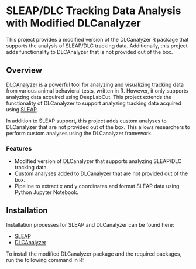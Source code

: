 # **SLEAP/DLC Tracking Data Analysis with Modified DLCanalyzer**

This project provides a modified version of the DLCanalyzer R package that supports the analysis of SLEAP/DLC tracking data. Additionally, this project adds functionality to DLCAnalyzer that is not provided out of the box.

## Overview

[DLCAnalyzer](https://github.com/ETHZ-INS/DLCAnalyzer) is a powerful tool for analyzing and visualizing tracking data from various animal behavioral tests, written in R. However, it only supports analyzing data acquired using DeepLabCut. This project extends the functionality of DLCanalyzer to support analyzing tracking data acquired using [SLEAP](https://sleap.ai).

In addition to SLEAP support, this project adds custom analyses to DLCanalyzer that are not provided out of the box. This allows researchers to perform custom analyses using the DLCanalyzer framework.

### Features

* Modified version of DLCanalyzer that supports analyzing SLEAP/DLC tracking data.
* Custom analyses added to DLCanalyzer that are not provided out of the box.
* Pipeline to extract x and y coordinates and format SLEAP data using Python Jupyter Notebook.

## Installation

Installation processes for SLEAP and DLCanalyzer can be found here:
* [SLEAP](https://sleap.ai/installation.html)
* [DLCAnalyzer](https://github.com/ETHZ-INS/DLCAnalyzer#getting-started)

To install the modified DLCanalyzer package and the required packages, run the following command in R:
